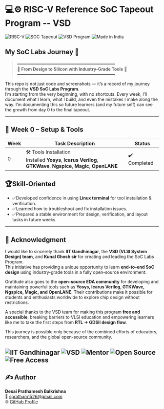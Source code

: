 # 💻⚙️ RISC-V Reference SoC Tapeout Program -- VSD
![RISC-V](https://img.shields.io/badge/RISC--V-Processor-blue?logo=risc-v&logoColor=white)
![SOC Tapeout](https://img.shields.io/badge/SoC-Tapeout-blue)
![VSD Program](https://img.shields.io/badge/VSD-Program-orange)
![Made in India](https://img.shields.io/badge/Made%20in-India-green?logo=india&logoColor=white)

## My SoC Labs Journey 🚀
> ━━━━━━━━━━━━━━━━━━━━━━━━━━━━━━━━━━━━━━  
> 🚀 **From Design to Silicon with Industry-Grade Tools** 🔧  
> ━━━━━━━━━━━━━━━━━━━━━━━━━━━━━━━━━━━━━━

This repo is not just code and screenshots — it’s a record of my journey through the **VSD SoC Labs Program**.  
I’m starting from the very beginning, with no shortcuts. Every week, I’ll document what I learn, what I build, and even the mistakes I make along the way. 
I’m documenting this so future learners (and my future self) can see the growth from day 0 to the final tapeout.

---
## 🚀 Week 0 – Setup & Tools

| Week | Task Description | Status |
|------|------------------|--------|
| 0 | 🛠️ Tools Installation <br> Installed **Yosys**, **Icarus Verilog**, **GTKWave**, **Ngspice**, **Magic**, **OpenLANE** | ✔️ Completed |

## 🏆Skill-Oriented

- ✅Developed confidence in using **Linux terminal** for tool installation & verification.
- ✅Learned how to troubleshoot and fix installation issues.
- ✅Prepared a stable environment for design, verification, and layout tasks in future weeks.
---
## 🙏 Acknowledgment

I would like to sincerely thank **IIT Gandhinagar**, the **VSD (VLSI System Design) team**, and **Kunal Ghosh sir** for creating and leading the SoC Labs Program.  
This initiative has providing a unique opportunity to learn **end-to-end SoC design** using industry-grade tools in a fully open-source environment.  

Gratitude also goes to the **open-source EDA community** for developing and maintaining powerful tools such as **Yosys, Icarus Verilog, GTKWave, Ngspice, Magic, and OpenLANE**. 
Their contributions make it possible for students and enthusiasts worldwide to explore chip design without restrictions.  

A special thanks to the VSD team for making this program **free and accessible**, breaking barriers to VLSI education and empowering learners like me to take the first steps from **RTL → GDSII design flow**.  

This journey is possible only because of the combined efforts of educators, researchers, and the global open-source community.  


![IIT Gandhinagar](https://img.shields.io/badge/IIT-Gandhinagar-blue?style=for-the-badge&logo=google-scholar&logoColor=white)
![VSD](https://img.shields.io/badge/VSD-SoC%20Labs-orange?style=for-the-badge&logo=vercel&logoColor=white)
![Mentor](https://img.shields.io/badge/Mentor-Kunal%20Ghosh-red?style=for-the-badge&logo=github&logoColor=white)
![Open Source](https://img.shields.io/badge/Powered%20by-Open--Source-brightgreen?style=for-the-badge&logo=opensourceinitiative&logoColor=white)
![Free Access](https://img.shields.io/badge/100%25-Free-success?style=for-the-badge&logo=freelancer&logoColor=white)
---
## ✍️ Author
**Desai Prathamesh Balkrishna**  
📧 spratham1526@gmail.com  
🌐 [GitHub Profile](https://github.com/Pheno-x)
